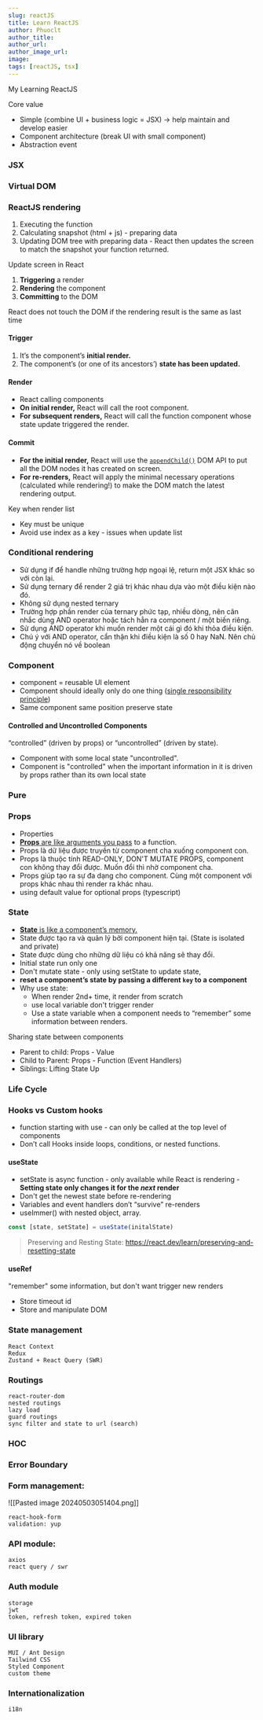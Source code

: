 ```yaml
---
slug: reactJS
title: Learn ReactJS
author: Phuoclt
author_title:
author_url:
author_image_url:
image:
tags: [reactJS, tsx]
---
```


My Learning ReactJS

<!-- truncate-->

Core value
- Simple (combine UI + business logic = JSX) -> help maintain and develop easier
- Component architecture (break UI with small component)
- Abstraction event

### JSX
### Virtual DOM
### ReactJS rendering

1. Executing the function
2. Calculating snapshot (html + js) - preparing data
3. Updating DOM tree with preparing data - React then updates the screen to match the snapshot your function returned.

Update screen in React
1. **Triggering** a render
2. **Rendering** the component
3. **Committing** to the DOM

React does not touch the DOM if the rendering result is the same as last time
#### Trigger

1. It’s the component’s **initial render.**
2. The component’s (or one of its ancestors’) **state has been updated.**

#### Render

- React calling components
- **On initial render,** React will call the root component.
- **For subsequent renders,** React will call the function component whose state update triggered the render.

#### Commit

- **For the initial render,** React will use the [`appendChild()`](https://developer.mozilla.org/docs/Web/API/Node/appendChild) DOM API to put all the DOM nodes it has created on screen.
- **For re-renders,** React will apply the minimal necessary operations (calculated while rendering!) to make the DOM match the latest rendering output.

Key when render list
- Key must be unique
- Avoid use index as a key - issues when update list
### Conditional rendering

- Sử dụng if để handle những trường hợp ngoại lệ, return một JSX khác so với còn lại.
- Sử dụng ternary để render 2 giá trị khác nhau dựa vào một điều kiện nào đó.
- Không sử dụng nested ternary
- Trường hợp phần render của ternary phức tạp, nhiều dòng, nên cân nhắc dùng AND operator hoặc tách hẳn ra component / một biến riêng.
- Sử dụng AND operator khi muốn render một cái gì đó khi thỏa điều kiện.
- Chú ý với AND operator, cẩn thận khi điều kiện là số 0 hay NaN. Nên chủ động chuyển nó về boolean

### Component

- component = reusable UI element
- Component should ideally only do one thing ([single responsibility principle](https://en.wikipedia.org/wiki/Single_responsibility_principle))
- Same component same position preserve state
#### Controlled and Uncontrolled Components

“controlled” (driven by props) or “uncontrolled” (driven by state).
- Component with some local state "uncontrolled".
- Component is "controlled" when the important information in it is driven by props rather than its own local state
### Pure

### Props

- Properties
- [**Props** are like arguments you pass](https://react.dev/learn/passing-props-to-a-component) to a function.
- Props là dữ liệu được truyền từ component cha xuống component con.
- Props là thuộc tính READ-ONLY, DON'T MUTATE PROPS, component con không thay đổi được. Muốn đổi thì nhờ component cha.
- Props giúp tạo ra sự đa dạng cho component. Cùng một component với props khác nhau thì render ra khác nhau.
- using default value for optional props (typescript)

### State

- [**State** is like a component’s memory.](https://react.dev/learn/state-a-components-memory)
- State được tạo ra và quản lý bởi component hiện tại. (State is isolated and private)
- State được dùng cho những dữ liệu có khả năng sẽ thay đổi.
- Initial state run only one
- Don't mutate state - only using setState to update state,
- **reset a component’s state by passing a different `key` to a component**
- Why use state:
	- When render 2nd+ time, it render from scratch
	- use local variable don't trigger render
	- Use a state variable when a component needs to “remember” some information between renders.

Sharing state between components

- Parent to child: Props - Value
- Child to Parent: Props - Function (Event Handlers)
- Siblings: Lifting State Up

### Life Cycle
### Hooks vs Custom hooks

- function starting with use - can only be called at the top level of components
- Don’t call Hooks inside loops, conditions, or nested functions.
#### useState

- setState is async function - only available while React is rendering - **Setting state only changes it for the _next_ render**
- Don't get the newest state before re-rendering
- Variables and event handlers don’t “survive” re-renders
- useImmer() with nested object, array.

```js
const [state, setState] = useState(initalState)
```

>Preserving and Resting State: https://react.dev/learn/preserving-and-resetting-state

#### useRef

"remember" some information, but don't want trigger new renders
- Store timeout id
- Store and manipulate DOM

### State management
	React Context
	Redux
	Zustand + React Query (SWR)
### Routings
	react-router-dom
	nested routings
	lazy load
	guard routings
	sync filter and state to url (search)
### HOC
### Error Boundary
### Form management:

![[Pasted image 20240503051404.png]]

	react-hook-form
	validation: yup
### API module:
	axios
	react query / swr
### Auth module
	storage
	jwt
	token, refresh token, expired token
### UI library
	MUI / Ant Design
	Tailwind CSS
	Styled Component
	custom theme
### Internationalization
	i18n